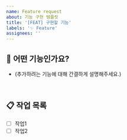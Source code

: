 ```yaml
---
name: Feature request
about: 기능 구현 템플릿
title: '[FEAT] 구현할 기능'
labels: '✨ Feature'
assignees: ''
---
```


## 🔎 어떤 기능인가요?

- (추가하려는 기능에 대해 간결하게 설명해주세요.)

<br />

## 📋 작업 목록

- [ ] 작업1
- [ ] 작업2

<br>

<!--
## 👀 참고자료

- (스크린샷이나 참고할 추가 자료를 넣어주세요.)
 -->
